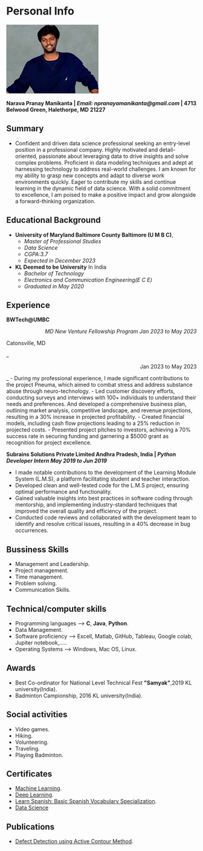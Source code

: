 # Personal Info

![Pranay](NPranay.jpg)

**Narava Pranay Manikanta | _Email: npranayamanikanta@gmail.com_ | 4713 Belwood Green, Halethorpe, MD 21227** 

## Summary ##
- Confident and driven data science professional seeking an entry-level position in a professional company. Highly motivated and detail-oriented, passionate about leveraging data to drive insights and solve complex problems. Proficient in data modeling techniques and adept at harnessing technology to address real-world challenges. I am known for my ability to grasp new concepts and adapt to diverse work environments quickly. Eager to contribute my skills and continue learning in the dynamic field of data science. With a solid commitment to excellence, I am poised to make a positive impact and grow alongside a forward-thinking organization.


## Educational Background ##
- **University of Maryland Baltimore County Baltimore (U M B C)**,
  - _Master of Professional Studies_ 
  - _Data Science_
  - _CGPA:3.7_
  - _Expected in December 2023_
- **KL Deemed to be University** In India
  - _Bachelor of Technology_
  - _Electronics and Communication Engineering(E C E)_
  - _Graduated in May 2020_


## Experience ##
**<p align="Left">BWTech@UMBC**   _<p align="Right"> MD New Venture Fellowship Program Jan 2023 to May 2023</p>_
<p align="Left">Catonsville, MD</p>  _<p align="Right"> Jan 2023 to May 2023 </p>_
- During my professional experience, I made significant contributions to the project Pneuma, which aimed to combat stress and address substance abuse through neuro-technology.
- Led customer discovery efforts, conducting surveys and interviews with 100+ individuals to understand their needs and preferences. And developed a comprehensive business plan, outlining market analysis, competitive 
landscape, and revenue projections, resulting in a 30% increase in projected profitability.
- Created financial models, including cash flow projections leading to a 25% reduction in projected costs.
- Presented project pitches to investors, achieving a 70% success rate in securing funding and garnering a $5000 grant as recognition for project excellence.
  
**Subrains Solutions Private Limited Andhra Pradesh, India  |  _Python Developer Intern May 2019 to Jun 2019_**
- I made notable contributions to the development of the Learning Module System (L.M.S), a platform facilitating student and teacher interaction.
- Developed clean and well-tested code for the L.M.S project, ensuring optimal performance and functionality.
- Gained valuable insights into best practices in software coding through mentorship, and implementing industry-standard techniques that improved the overall quality and efficiency of the project.
- Conducted code reviews and collaborated with the development team to identify and resolve critical issues, resulting in a 40% decrease in bug occurrences.

## Bussiness Skills ##
- Management and Leadership.
- Project management.
- Time management.
- Problem solving.
- Communication Skills.

## Technical/computer skills ##
- Programming languages --> **C**, **Java**, **Python**.
- Data Management.
- Software proficiency --> Excell, Matlab, GitHub, Tableau, Google colab, Jupiter notebook,.....
- Operating Systems --> Windows, Mac OS, Linux.

## Awards ##
- Best Co-ordinator for National Level Technical Fest **"Samyak"**,2019 KL university(India).
- Badminton Campionship, 2016 KL university(India). 

## Social activities ##
- Video games.
- Hiking.
- Volunteering.
- Traveling.
- Playing Badminton.

## Certificates ##
- [Machine Learning](https://coursera.org/share/6004b54663480e2953aa5841f9c26cf3).
- [Deep Learning](https://coursera.org/share/eef1316a10ebe3590db22e1b652c80df).
- [Learn Spanish: Basic Spanish Vocabulary Specialization](https://coursera.org/share/fbe78a7a29aebbe0805e60146f0a423c).
- [Data Science](https://trainings.internshala.com/s/v/237938/d55b7788)


## Publications ##
- [Defect Detection using Active Contour Method](https://www.ijrte.org/wp-content/uploads/papers/v8i4/D4509118419.pdf).
